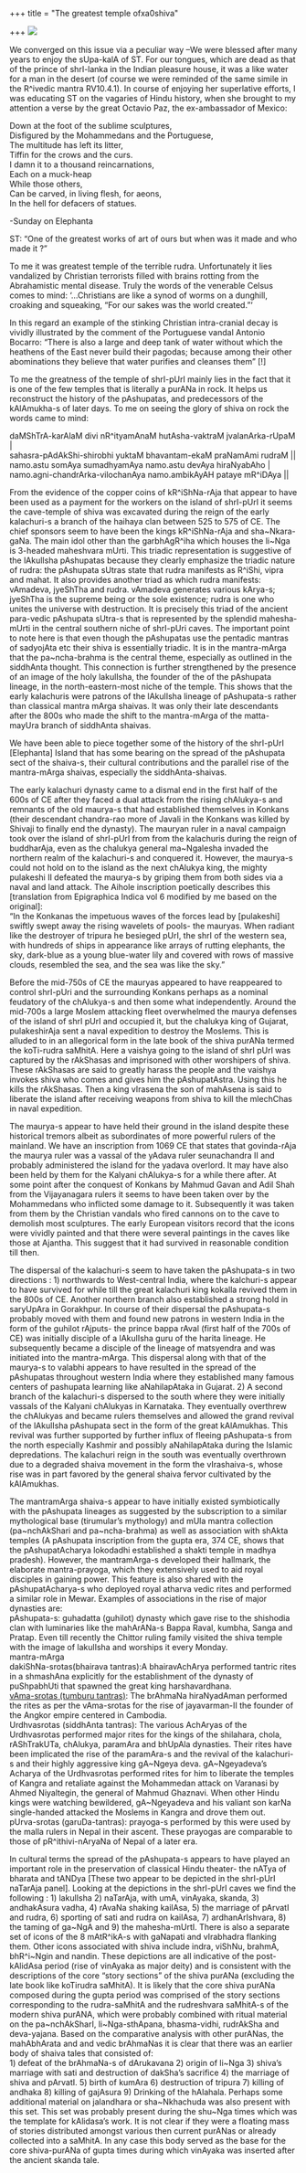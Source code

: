 +++
title = "The greatest temple ofxa0shiva"

+++
[![](https://i1.wp.com/bp0.blogger.com/_ZhvcTTaaD_4/RdQNa-8rbvI/AAAAAAAAAEA/c-oohFLsEEw/s320/elephanta_03_0001.jpg)](http://bp0.blogger.com/_ZhvcTTaaD_4/RdQNa-8rbvI/AAAAAAAAAEA/c-oohFLsEEw/s1600-h/elephanta_03_0001.jpg)

We converged on this issue via a peculiar way –We were blessed after
many years to enjoy the sUpa-kalA of ST. For our tongues, which are dead
as that of the prince of shrI-lanka in the Indian pleasure house, it was
a like water for a man in the desert (of course we were reminded of the
same simile in the R^ivedic mantra RV10.4.1). In course of enjoying her
superlative efforts, I was educating ST on the vagaries of Hindu
history, when she brought to my attention a verse by the great Octavio
Paz, the ex-ambassador of Mexico:

Down at the foot of the sublime sculptures,  
Disfigured by the Mohammedans and the Portuguese,  
The multitude has left its litter,  
Tiffin for the crows and the curs.  
I damn it to a thousand reincarnations,  
Each on a muck-heap  
While those others,  
Can be carved, in living flesh, for aeons,  
In the hell for defacers of statues.

\-Sunday on Elephanta

ST: “One of the greatest works of art of ours but when was it made and
who made it ?”

To me it was greatest temple of the terrible rudra. Unfortunately it
lies vandalized by Christian terrorists filled with brains rotting from
the Abrahamistic mental disease. Truly the words of the venerable Celsus
comes to mind: ‘…Christians are like a synod of worms on a dunghill,
croaking and squeaking, “For our sakes was the world created.”‘

In this regard an example of the stinking Christian intra-cranial decay
is vividly illustrated by the comment of the Portuguese vandal Antonio
Bocarro: “There is also a large and deep tank of water without which the
heathens of the East never build their pagodas; because among their
other abominations they believe that water purifies and cleanses them”
\[\!\]

To me the greatness of the temple of shrI-pUrI mainly lies in the fact
that it is one of the few temples that is literally a purANa in rock. It
helps us reconstruct the history of the pAshupatas, and predecessors of
the kAlAmukha-s of later days. To me on seeing the glory of shiva on
rock the words came to mind:

daMShTrA-karAlaM divi nR^ityamAnaM hutAsha-vaktraM jvalanArka-rUpaM |  
sahasra-pAdAkShi-shirobhi yuktaM bhavantam-ekaM praNamAmi rudraM ||  
namo.astu somAya sumadhyamAya namo.astu devAya hiraNyabAho |  
namo.agni-chandrArka-vilochanAya namo.ambikAyAH pataye mR^iDAya ||

From the evidence of the copper coins of kR^iShNa-rAja that appear to
have been used as a payment for the workers on the island of shrI-pUrI
it seems the cave-temple of shiva was excavated during the reign of the
early kalachuri-s a branch of the haihaya clan between 525 to 575 of CE.
The chief sponsors seem to have been the kings kR^iShNa-rAja and
sha\~Nkara-gaNa. The main idol other than the garbhAgR^iha which houses
the li\~Nga is 3-headed maheshvara mUrti. This triadic representation is
suggestive of the lAkulIsha pAshupatas because they clearly emphasize
the triadic nature of rudra: the pAshupata sUtras state that rudra
manifests as R^iShi, vipra and mahat. It also provides another triad as
which rudra manifests: vAmadeva, jyeShTha and rudra. vAmadeva generates
various kArya-s; jyeShTha is the supreme being or the sole existence;
rudra is one who unites the universe with destruction. It is precisely
this triad of the ancient para-vedic pAshupata sUtra-s that is
represented by the splendid mahesha-mUrti in the central southern niche
of shrI-pUri caves. The important point to note here is that even though
the pAshupatas use the pentadic mantras of sadyojAta etc their shiva is
essentially triadic. It is in the mantra-mArga that the pa\~ncha-brahma
is the central theme, especially as outlined in the siddhAnta thought.
This connection is further strengthened by the presence of an image of
the holy lakulIsha, the founder of the of the pAshupata lineage, in the
north-eastern-most niche of the temple. This shows that the early
kalachuris were patrons of the lAkulIsha lineage of pAshupata-s rather
than classical mantra mArga shaivas. It was only their late descendants
after the 800s who made the shift to the mantra-mArga of the
matta-mayUra branch of siddhAnta shaivas.

We have been able to piece together some of the history of the shrI-pUrI
\[Elephanta\] Island that has some bearing on the spread of the
pAshupata sect of the shaiva-s, their cultural contributions and the
parallel rise of the mantra-mArga shaivas, especially the
siddhAnta-shaivas.

The early kalachuri dynasty came to a dismal end in the first half of
the 600s of CE after they faced a dual attack from the rising chAlukya-s
and remnants of the old maurya-s that had established themselves in
Konkans (their descendant chandra-rao more of Javali in the Konkans was
killed by Shivaji to finally end the dynasty). The mauryan ruler in a
naval campaign took over the island of shrI-pUrI from from the
kalachuris during the reign of buddharAja, even as the chalukya general
ma\~Ngalesha invaded the northern realm of the kalachuri-s and conquered
it. However, the maurya-s could not hold on to the island as the next
chAlukya king, the mighty pulakeshi II defeated the maurya-s by griping
them from both sides via a naval and land attack. The Aihole inscription
poetically describes this \[translation from Epigraphica Indica vol 6
modified by me based on the original\]:  
“In the Konkanas the impetuous waves of the forces lead by \[pulakeshi\]
swiftly swept away the rising wavelets of pools- the mauryas. When
radiant like the destroyer of tripura he besieged pUrI, the shrI of the
western sea, with hundreds of ships in appearance like arrays of rutting
elephants, the sky, dark-blue as a young blue-water lily and covered
with rows of massive clouds, resembled the sea, and the sea was like the
sky.”

Before the mid-750s of CE the mauryas appeared to have reappeared to
control shrI-pUri and the surrounding Konkans perhaps as a nominal
feudatory of the chAlukya-s and then some what independently. Around the
mid-700s a large Moslem attacking fleet overwhelmed the maurya defenses
of the island of shrI pUrI and occupied it, but the chalukya king of
Gujarat, pulakeshirAja sent a naval expedition to destroy the Moslems.
This is alluded to in an allegorical form in the late book of the shiva
purANa termed the koTi-rudra saMhitA. Here a vaishya going to the island
of shrI pUrI was captured by the rAkShasas and imprisoned with other
worshipers of shiva. These rAkShasas are said to greatly harass the
people and the vaishya invokes shiva who comes and gives him the
pAshupatAstra. Using this he kills the rAkShasas. Then a king vIrasena
the son of mahAsena is said to liberate the island after receiving
weapons from shiva to kill the mlechChas in naval expedition.

The maurya-s appear to have held their ground in the island despite
these historical tremors albeit as subordinates of more powerful rulers
of the mainland. We have an inscription from 1069 CE that states that
govinda-rAja the maurya ruler was a vassal of the yAdava ruler
seunachandra II and probably administered the island for the yadava
overlord. It may have also been held by them for the Kalyani chAlukya-s
for a while there after. At some point after the conquest of Konkans by
Mahmud Gavan and Adil Shah from the Vijayanagara rulers it seems to have
been taken over by the Mohammedans who inflicted some damage to it.
Subsequently it was taken from them by the Christian vandals who fired
cannons on to the cave to demolish most sculptures. The early European
visitors record that the icons were vividly painted and that there were
several paintings in the caves like those at Ajantha. This suggest that
it had survived in reasonable condition till then.

The dispersal of the kalachuri-s seem to have taken the pAshupata-s in
two directions : 1) northwards to West-central India, where the
kalchuri-s appear to have survived for while till the great kalachuri
king kokalla revived them in the 800s of CE. Another northern branch
also established a strong hold in saryUpAra in Gorakhpur. In course of
their dispersal the pAshupata-s probably moved with them and found new
patrons in western India in the form of the guhilot rAjputs- the prince
bappa rAval (first half of the 700s of CE) was initially disciple of a
lAkulIsha guru of the harita lineage. He subsequently became a disciple
of the lineage of matsyendra and was initiated into the mantra-mArga.
This dispersal along with that of the maurya-s to valabhi appears to
have resulted in the spread of the pAshupatas throughout western India
where they established many famous centers of pashupata learning like
aNahilapAtaka in Gujarat. 2) A second branch of the kalachuri-s
dispersed to the south where they were initially vassals of the Kalyani
chAlukyas in Karnataka. They eventually overthrew the chAlukyas and
became rulers themselves and allowed the grand revival of the lAkulIsha
pAshupata sect in the form of the great kAlAmukhas. This revival was
further supported by further influx of fleeing pAshupata-s from the
north especially Kashmir and possibly aNahilapAtaka during the Islamic
depredations. The kalachuri reign in the south was eventually overthrown
due to a degraded shaiva movement in the form the vIrashaiva-s, whose
rise was in part favored by the general shaiva fervor cultivated by the
kAlAmukhas.

The mantramArga shaiva-s appear to have initially existed symbiotically
with the pAshupata lineages as suggested by the subscription to a
similar mythological base (tirumular’s mythology) and mUla mantra
collection (pa\~nchAkShari and pa\~ncha-brahma) as well as association
with shAkta temples (A pAshupata inscription from the gupta era, 374 CE,
shows that the pAshupatAcharya lokodadhi established a shakti temple in
madhya pradesh). However, the mantramArga-s developed their hallmark,
the elaborate mantra-prayoga, which they extensively used to aid royal
disciples in gaining power. This feature is also shared with the
pAshupatAcharya-s who deployed royal atharva vedic rites and performed a
similar role in Mewar. Examples of associations in the rise of major
dynasties are:  
pAshupata-s: guhadatta (guhilot) dynasty which gave rise to the
shishodia clan with luminaries like the mahArANa-s Bappa Raval, kumbha,
Sanga and Pratap. Even till recently the Chittor ruling family visited
the shiva temple with the image of lakulIsha and worships it every
Monday.  
mantra-mArga  
dakiShNa-srotas(bhairava tantras):A bhairavAchArya performed tantric
rites in a shmashAna explicitly for the establishment of the dynasty of
puShpabhUti that spawned the great king harshavardhana.  
[vAma-srotas (tumburu
tantras)](http://manollasa.blogspot.com/2005/02/tumburu-manifestation-of-rudra.html):
The brAhmaNa hiraNyadAman performed the rites as per the vAma-srotas for
the rise of jayavarman-II the founder of the Angkor empire centered in
Cambodia.  
Urdhvasrotas (siddhAnta tantras): The various AchAryas of the
Urdhvasrotas performed major rites for the kings of the shilahara,
chola, rAShTrakUTa, chAlukya, paramAra and bhUpAla dynasties. Their
rites have been implicated the rise of the paramAra-s and the revival of
the kalachuri-s and their highly aggressive king gA\~Ngeya deva.
gA\~Ngeyadeva’s Acharya of the Urdhvasrotas performed rites for him to
liberate the temples of Kangra and retaliate against the Mohammedan
attack on Varanasi by Ahmed Niyaltegin, the general of Mahmud Ghaznavi.
When other Hindu kings were watching bewildered, gA\~Ngeyadeva and his
valiant son karNa single-handed attacked the Moslems in Kangra and drove
them out.  
pUrva-srotas (garuDa-tantras): prayoga-s performed by this were used by
the malla rulers in Nepal in their ascent. These prayogas are comparable
to those of pR^ithivi-nAryaNa of Nepal of a later era.

In cultural terms the spread of the pAshupata-s appears to have played
an important role in the preservation of classical Hindu theater- the
nATya of bharata and tANDya \[These two appear to be depicted in the
shrI-pUrI naTarAja panel\]. Looking at the depictions in the shrI-pUrI
caves we find the following : 1) lakulIsha 2) naTarAja, with umA,
vinAyaka, skanda, 3) andhakAsura vadha, 4) rAvaNa shaking kailAsa, 5)
the marriage of pArvatI and rudra, 6) sporting of sati and rudra on
kailAsa, 7) ardhanArIshvara, 8) the taming of ga\~NgA and 9) the
mahesha-mUrtI. There is also a separate set of icons of the 8 mAtR^ikA-s
with gaNapati and vIrabhadra flanking them. Other icons associated with
shiva include indra, viShNu, brahmA, bhR^i\~Ngin and nandin. These
depictions are all indicative of the post-kAlidAsa period (rise of
vinAyaka as major deity) and is consistent with the descriptions of the
core “story sections” of the shiva purANa (excluding the late book like
koTirudra saMhitA). It is likely that the core shiva purANa composed
during the gupta period was comprised of the story sections
corresponding to the rudra-saMhitA and the rudreshvara saMhitA-s of the
modern shiva purANA, which were probably combined with ritual material
on the pa\~nchAkSharI, li\~Nga-sthApana, bhasma-vidhi, rudrAkSha and
deva-yajana. Based on the comparative analysis with other purANas, the
mahAbhArata and and vedic brAhmaNas it is clear that there was an
earlier body of shaiva tales that consisted of:  
1\) defeat of the brAhmaNa-s of dArukavana 2) origin of li\~Nga 3)
shiva’s marriage with sati and destruction of dakSha’s sacrifice 4)
the marriage of shiva and pArvatI. 5) birth of kumAra 6) destruction of
tripura 7) killing of andhaka 8) killing of gajAsura 9) Drinking of the
hAlahala. Perhaps some additional material on jalandhara or
sha\~Nkhachuda was also present with this set. This set was probably
present during the shu\~Nga times which was the template for kAlidasa’s
work. It is not clear if they were a floating mass of stories
distributed amongst various then current purANas or already collected
into a saMhitA. In any case this body served as the base for the core
shiva-purANa of gupta times during which vinAyaka was inserted after the
ancient skanda tale.
